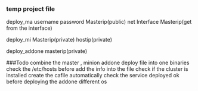 ### temp project file
deploy_ma
username password Masterip(public) net Interface Masterip(get from the interface)  

deploy_mi
Masterip(private) hostip(private)

deploy_addone
masterip(private)

###Todo
combine the master , minion addone  deploy file into one binaries
check the /etc/hosts before add the info into the file
check if the cluster is installed
create the cafile automatically
check the service deployed ok before deploying the addone
different os 
